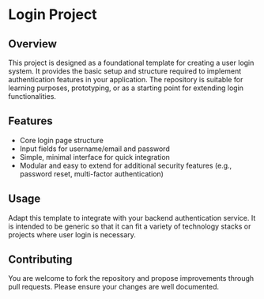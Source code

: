 # Login Project

## Overview
This project is designed as a foundational template for creating a user login system. It provides the basic setup and structure required to implement authentication features in your application. The repository is suitable for learning purposes, prototyping, or as a starting point for extending login functionalities.

## Features
- Core login page structure
- Input fields for username/email and password
- Simple, minimal interface for quick integration
- Modular and easy to extend for additional security features (e.g., password reset, multi-factor authentication)

## Usage
Adapt this template to integrate with your backend authentication service. It is intended to be generic so that it can fit a variety of technology stacks or projects where user login is necessary.

## Contributing
You are welcome to fork the repository and propose improvements through pull requests. Please ensure your changes are well documented.
